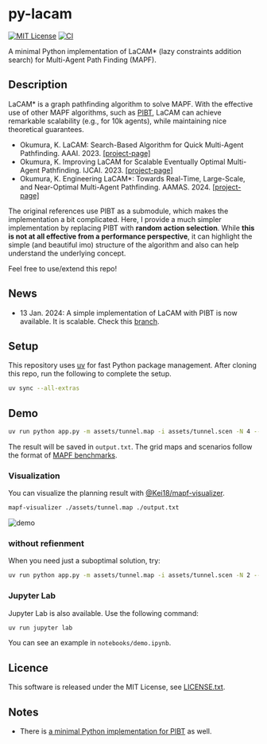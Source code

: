 # py-lacam

[![MIT License](http://img.shields.io/badge/license-MIT-blue.svg?style=flat)](./LICENCE.txt)
[![CI](https://github.com/Kei18/py-lacam/actions/workflows/ci.yml/badge.svg)](https://github.com/Kei18/py-lacam/actions/workflows/ci.yml)

A minimal Python implementation of LaCAM* (lazy constraints addition search) for Multi-Agent Path Finding (MAPF).

## Description

LaCAM* is a graph pathfinding algorithm to solve MAPF. With the effective use of other MAPF algorithms, such as [PIBT](https://kei18.github.io/pibt2/), LaCAM can achieve remarkable scalability (e.g., for 10k agents), while maintaining nice theoretical guarantees.

- Okumura, K. LaCAM: Search-Based Algorithm for Quick Multi-Agent Pathfinding. AAAI. 2023. [[project-page]](https://kei18.github.io/lacam)
- Okumura, K. Improving LaCAM for Scalable Eventually Optimal Multi-Agent Pathfinding. IJCAI. 2023. [[project-page]](https://kei18.github.io/lacam2)
- Okumura, K. Engineering LaCAM*: Towards Real-Time, Large-Scale, and Near-Optimal Multi-Agent Pathfinding. AAMAS. 2024. [[project-page]](https://kei18.github.io/lacam3)

The original references use PIBT as a submodule, which makes the implementation a bit complicated.
Here, I provide a much simpler implementation by replacing PIBT with __random action selection__.
While __this is not at all effective from a performance perspective__, it can highlight the simple (and beautiful imo) structure of the algorithm and also can help understand the underlying concept.

Feel free to use/extend this repo!

## News

- 13 Jan. 2024: A  simple implementation of LaCAM with PIBT is now available. It is scalable. Check this [branch](https://github.com/Kei18/py-lacam/tree/pibt).

## Setup

This repository uses [uv](https://github.com/astral-sh/uv) for fast Python package management.
After cloning this repo, run the following to complete the setup.

```sh
uv sync --all-extras
```

## Demo

```sh
uv run python app.py -m assets/tunnel.map -i assets/tunnel.scen -N 4 --time_limit_ms 5000 --verbose 2
```

The result will be saved in `output.txt`.
The grid maps and scenarios follow the format of [MAPF benchmarks](https://movingai.com/benchmarks/mapf/index.html).


### Visualization

You can visualize the planning result with [@Kei18/mapf-visualizer](https://github.com/kei18/mapf-visualizer).

```sh
mapf-visualizer ./assets/tunnel.map ./output.txt
```

![demo](./assets/demo.gif)

### without refienment

When you need just a suboptimal solution, try:

```sh
uv run python app.py -m assets/tunnel.map -i assets/tunnel.scen -N 2 --no-flg_star
```

### Jupyter Lab

Jupyter Lab is also available.
Use the following command:

```sh
uv run jupyter lab
```

You can see an example in `notebooks/demo.ipynb`.

## Licence

This software is released under the MIT License, see [LICENSE.txt](LICENCE.txt).


## Notes

- There is [a minimal Python implementation for PIBT](https://github.com/Kei18/pypibt) as well.
